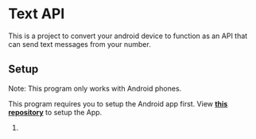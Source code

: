 # Text API
 This is a project to convert your android device to function as an API that can send text messages from your number. 

## Setup

Note: This program only works with Android phones.

This program requires you to setup the Android app first. View [**this repository**](https://github.com/nolanwinsman/KotlinSMSAPIApp) to setup the App.

1. 
